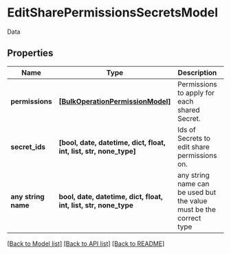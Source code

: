 # EditSharePermissionsSecretsModel

Data

## Properties
Name | Type | Description | Notes
------------ | ------------- | ------------- | -------------
**permissions** | [**[BulkOperationPermissionModel]**](BulkOperationPermissionModel.md) | Permissions to apply for each shared Secret. | [optional] 
**secret_ids** | **[bool, date, datetime, dict, float, int, list, str, none_type]** | Ids of Secrets to edit share permissions on. | [optional] 
**any string name** | **bool, date, datetime, dict, float, int, list, str, none_type** | any string name can be used but the value must be the correct type | [optional]

[[Back to Model list]](../README.md#documentation-for-models) [[Back to API list]](../README.md#documentation-for-api-endpoints) [[Back to README]](../README.md)


